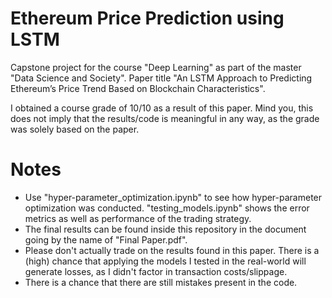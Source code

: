 # Ethereum Price Prediction using LSTM
Capstone project for the course "Deep Learning" as part of the master "Data Science and Society". Paper title "An LSTM Approach to Predicting Ethereum’s Price Trend Based on Blockchain Characteristics".

I obtained a course grade of 10/10 as a result of this paper. Mind you, this does not imply that the results/code is meaningful in any way, as the grade was solely based on the paper. 

# Notes
- Use "hyper-parameter_optimization.ipynb" to see how hyper-parameter optimization was conducted. "testing_models.ipynb" shows the error metrics as well as performance of the trading strategy.
- The final results can be found inside this repository in the document going by the name of "Final Paper.pdf".
- Please don't actually trade on the results found in this paper. There is a (high) chance that applying the models I tested in the real-world will generate losses, as I didn't factor in transaction costs/slippage.
- There is a chance that there are still mistakes present in the code.
